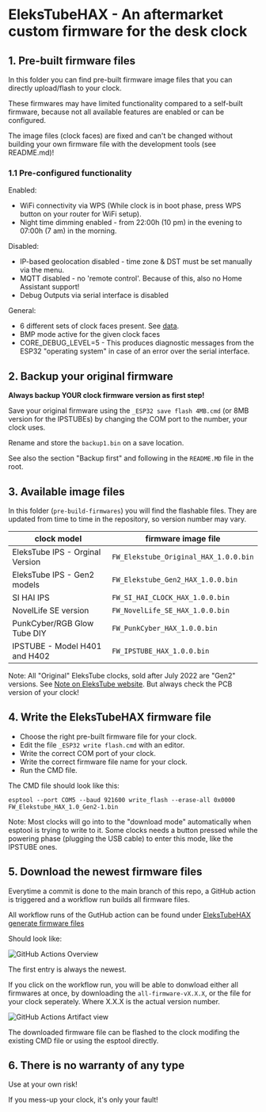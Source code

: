 # EleksTubeHAX - An aftermarket custom firmware for the desk clock

## 1. Pre-built firmware files

In this folder you can find pre-built firmware image files that you can directly upload/flash to your clock.

These firmwares may have limited functionality compared to a self-built firmware, because not all available features are enabled or can be configured.

The image files (clock faces) are fixed and can't be changed without building your own firmware file with the development tools (see README.md)!

### 1.1 Pre-configured functionality

Enabled:

- WiFi connectivity via WPS (While clock is in boot phase, press WPS button on your router for WiFi setup).
- Night time dimming enabled - from 22:00h (10 pm) in the evening to 07:00h (7 am) in the morning.

Disabled:

- IP-based geolocation disabled - time zone & DST must be set manually via the menu.
- MQTT disabled - no 'remote control'. Because of this, also no Home Assistant support!
- Debug Outputs via serial interface is disabled

General:

- 6 different sets of clock faces present. See [data](https://github.com/aly-fly/EleksTubeHAX/tree/main/EleksTubeHAX_pio/data).
- BMP mode active for the given clock faces
- CORE_DEBUG_LEVEL=5 - This produces diagnostic messages from the ESP32 "operating system" in case of an error over the serial interface.

## 2. Backup your original firmware

**Always backup YOUR clock firmware version as first step!**

Save your original firmware using the `_ESP32 save flash 4MB.cmd` (or 8MB version for the IPSTUBEs) by changing the COM port to the number, your clock uses.

Rename and store the `backup1.bin` on a save location.

See also the section "Backup first" and following in the `README.MD` file in the root.

## 3. Available image files

In this folder (```pre-build-firmwares```) you will find the flashable files.
They are updated from time to time in the repository, so version number may vary.

| clock model | firmware image file |
|--|--|  
| EleksTube IPS - Orginal Version | `FW_Elekstube_Original_HAX_1.0.0.bin` |
| EleksTube IPS - Gen2 models | `FW_Elekstube_Gen2_HAX_1.0.0.bin` |
| SI HAI IPS | `FW_SI_HAI_CLOCK_HAX_1.0.0.bin` |
| NovelLife SE version | `FW_NovelLife_SE_HAX_1.0.0.bin` |
| PunkCyber/RGB Glow Tube DIY | `FW_PunkCyber_HAX_1.0.0.bin` |
| IPSTUBE - Model H401 and H402| `FW_IPSTUBE_HAX_1.0.0.bin` |

Note: All "Original" EleksTube clocks, sold after July 2022 are "Gen2" versions. See [Note on EleksTube website](https://elekstube.com/blogs/news/instructions-on-elekstube-clock-for-gen2-systems). But always check the PCB version of your clock!

## 4. Write the EleksTubeHAX firmware file

- Choose the right pre-built firmware file for your clock.
- Edit the file `_ESP32 write flash.cmd` with an editor.
- Write the correct COM port of your clock.
- Write the correct firmware file name for your clock.
- Run the CMD file.

The CMD file should look like this:

```esptool --port COM5 --baud 921600 write_flash --erase-all 0x0000 FW_Elekstube_HAX_1.0_Gen2-1.bin```

Note: Most clocks will go into to the "download mode" automatically when esptool is trying to write to it.
Some clocks needs a button pressed while the powering phase (plugging the USB cable) to enter this mode, like the IPSTUBE ones. 

## 5. Download the newest firmware files

Everytime a commit is done to the main branch of this repo, a GitHub action is triggered and a workflow run builds all firmware files.

All workflow runs of the GutHub action can be found under [EleksTubeHAX generate firmware files](https://github.com/aly-fly/EleksTubeHAX/actions/workflows/pio-build-and-publish-all-firmware-files.yml)

Should look like:

![GitHub Actions Overview](../documentation/ImagesMD/GitHubActionsOverview.png)

The first entry is always the newest.

If you click on the workflow run, you will be able to donwload either all firmwares at once, by downloading the `all-firmware-vX.X.X`, or the file for your clock seperately. Where X.X.X is the actual version number.

![GitHub Actions Artifact view](../documentation/ImagesMD/GitHubActionsArtifactView.png)

The downloaded firmware file can be flashed to the clock modifing the existing CMD file or using the esptool directly.

## 6. There is no warranty of any type

Use at your own risk!

If you mess-up your clock, it's only your fault!
